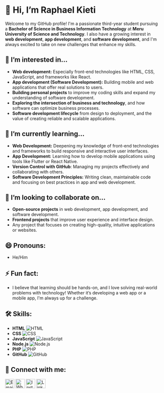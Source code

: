 # 👋 Hi, I’m Raphael Kieti

Welcome to my GitHub profile! I'm a passionate third-year student pursuing a **Bachelor of Science in Business Information Technology** at **Meru University of Science and Technology**. I also have a growing interest in **web development**, **app development**, and **software development**, and I'm always excited to take on new challenges that enhance my skills.

## 👀 I’m interested in...
- **Web development:** Especially front-end technologies like HTML, CSS, JavaScript, and frameworks like React.
- **App development (Software Development):** Building mobile and web applications that offer real solutions to users.
- **Building personal projects** to improve my coding skills and expand my understanding of software development.
- **Exploring the intersection of business and technology**, and how software can optimize business processes.
- **Software development lifecycle** from design to deployment, and the value of creating reliable and scalable applications.

## 🌱 I’m currently learning...
- **Web Development:** Deepening my knowledge of front-end technologies and frameworks to build responsive and interactive user interfaces.
- **App Development:** Learning how to develop mobile applications using tools like Flutter or React Native.
- **Version Control with GitHub**: Managing my projects effectively and collaborating with others.
- **Software Development Principles:** Writing clean, maintainable code and focusing on best practices in app and web development.

## 💞️ I’m looking to collaborate on...
- **Open-source projects** in web development, app development, and software development.
- **Frontend projects** that improve user experience and interface design.
- Any project that focuses on creating high-quality, intuitive applications or websites.

## 😄 Pronouns:
- He/Him

## ⚡ Fun fact:
- I believe that learning should be hands-on, and I love solving real-world problems with technology! Whether it’s developing a web app or a mobile app, I'm always up for a challenge.

## 🛠 Skills:
- **HTML** ![HTML](https://img.shields.io/badge/-HTML-E34F26?logo=html5&logoColor=white)
- **CSS** ![CSS](https://img.shields.io/badge/-CSS-1572B6?logo=css3&logoColor=white)
- **JavaScript** ![JavaScript](https://img.shields.io/badge/-JavaScript-EDD94B?logo=javascript&logoColor=white)
- **Node.js** ![Node.js](https://img.shields.io/badge/-Node.js-43853D?logo=node.js&logoColor=white)
- **PHP** ![PHP](https://img.shields.io/badge/-PHP-777BB4?logo=php&logoColor=white)
- **GitHub** ![GitHub](https://img.shields.io/badge/-GitHub-181717?logo=github&logoColor=white)

## 📱 Connect with me:
<p>
   <a href="mailto:raphaelkietifrancis@gmail.com"><img src="https://img.shields.io/badge/-Email-D14836?logo=gmail&logoColor=white" alt="Email" height="30" /></a>
   <a href="https://wa.me/254758400416" target="_blank"><img src="https://img.shields.io/badge/-WhatsApp-25D366?logo=whatsapp&logoColor=white" alt="WhatsApp" height="30" /></a>
   <a href="https://www.instagram.com/weirdorapha" target="blank"><img src="https://img.shields.io/badge/-Instagram-E4405F?logo=instagram&logoColor=white" alt="Instagram" height="30" /></a>
   <a href="https://www.linkedin.com/in/raphael-kyalo-694784331/" target="blank"><img src="https://img.shields.io/badge/-LinkedIn-0077B5?logo=linkedin&logoColor=white" alt="LinkedIn" height="30" /></a>
</p>

<!---
RaphaelKieti/RaphaelKieti is a ✨ special ✨ repository because its `README.md` (this file) appears on your GitHub profile.
You can click the Preview link to take a look at your changes.
--->
